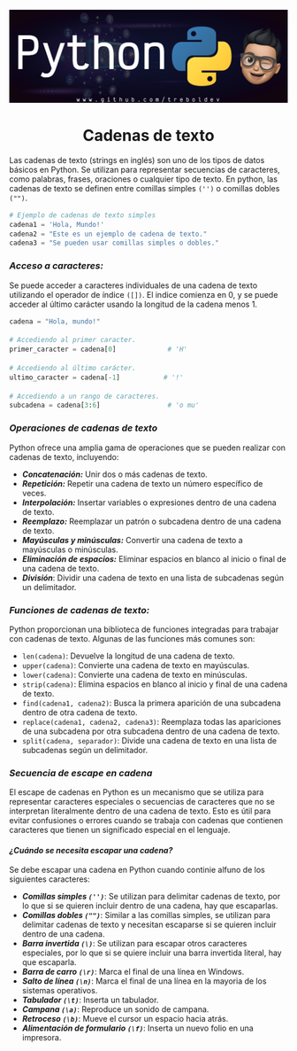 ![Banner](/Python/Python_Github_Banner.png)

<div align="center"><h1>Cadenas de texto</h2></div>

Las cadenas de texto (strings en inglés) son uno de los tipos de datos básicos en Python. Se utilizan para representar secuencias de caracteres, como palabras, frases, oraciones o cualquier tipo de texto. En python, las cadenas de texto se definen entre comillas simples `('')` o comillas dobles `("")`.

```py
# Ejemplo de cadenas de texto simples
cadena1 = 'Hola, Mundo!'
cadena2 = "Este es un ejemplo de cadena de texto."
cadena3 = "Se pueden usar comillas simples o dobles."
```

### ***Acceso a caracteres:***
Se puede acceder a caracteres individuales de una cadena de texto utilizando el operador de índice `([])`. El indice comienza en 0, y se puede acceder al último carácter usando la longitud de la cadena menos 1.

```py
cadena = "Hola, mundo!"

# Accediendo al primer caracter.
primer_caracter = cadena[0]             # 'H'

# Accediendo al último carácter. 
ultimo_caracter = cadena[-1]           # '!'

# Accediendo a un rango de caracteres. 
subcadena = cadena[3:6]                 # 'o mu'
```

### ***Operaciones de cadenas de texto***

Python ofrece una amplia gama de operaciones que se pueden realizar con cadenas de texto, incluyendo:

- ***Concatenación:*** Unir dos o más cadenas de texto.
- ***Repetición:*** Repetir una cadena de texto un número específico de veces.
- ***Interpolación:*** Insertar variables o expresiones dentro de una cadena de texto.
- ***Reemplazo:*** Reemplazar un patrón o subcadena dentro de una cadena de texto.
- ***Mayúsculas y minúsculas:*** Convertir una cadena de texto a mayúsculas o minúsculas.
- ***Eliminación de espacios:*** Eliminar espacios en blanco al inicio o final de una cadena de texto.
- ***División***: Dividir una cadena de texto en una lista de subcadenas según un delimitador.

### ***Funciones de cadenas de texto:***

Python proporcionan una biblioteca de funciones integradas para trabajar con cadenas de texto. Algunas de las funciones más comunes son:

- `len(cadena)`: Devuelve la longitud de una cadena de texto.
- `upper(cadena)`: Convierte una cadena de texto en mayúsculas.
- `lower(cadena)`: Convierte una cadena de texto en minúsculas.
- `strip(cadena)`: Elimina espacios en blanco al inicio y final de una cadena de texto.
- `find(cadena1, cadena2)`: Busca la primera aparición de una subcadena dentro de otra cadena de texto.
- `replace(cadena1, cadena2, cadena3)`: Reemplaza todas las apariciones de una subcadena por otra subcadena dentro de una cadena de texto.
- `split(cadena, separador)`: Divide una cadena de texto en una lista de subcadenas según un delimitador.

### ***Secuencia de escape en cadena***

El escape de cadenas en Python es un mecanismo que se utiliza para representar caracteres especiales o secuencias de caracteres que no se interpretan literalmente dentro de una cadena de texto. Esto es útil para evitar confusiones o errores cuando se trabaja con cadenas que contienen caracteres que tienen un significado especial en el lenguaje.

#### ***¿Cuándo se necesita escapar una cadena?***

Se debe escapar una cadena en Python cuando continie alfuno de los siguientes caracteres:

- ***Comillas simples `('')`***: Se utilizan para delimitar cadenas de texto, por lo que si se quieren incluir dentro de una cadena, hay que escaparlas.
- ***Comillas dobles `("")`***: Similar a las comillas simples, se utilizan para delimitar cadenas de texto y necesitan escaparse si se quieren incluir dentro de una cadena.
- ***Barra invertida `(\)`***: Se utilizan para escapar otros caracteres especiales, por lo que si se quiere incluir una barra invertida literal, hay que escaparla.
- ***Barra de carro `(\r)`***: Marca el final de una línea en Windows.
- ***Salto de línea `(\n)`***: Marca el final de una línea en la mayoria de los sistemas operativos.
- ***Tabulador `(\t)`***: Inserta un tabulador.
- ***Campana `(\a)`***: Reproduce un sonido de campana.
- ***Retroceso `(\b)`***: Mueve el cursor un espacio hacia atrás.
- ***Alimentación de formulario `(\f)`***: Inserta un nuevo folio en una impresora.